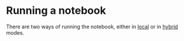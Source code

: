 # Running a notebook

There are two ways of running the notebook, either in [local](../README.md#run-on-local-mode) or in [hybrid](../README.md#run-on-hybrid-mode) modes.